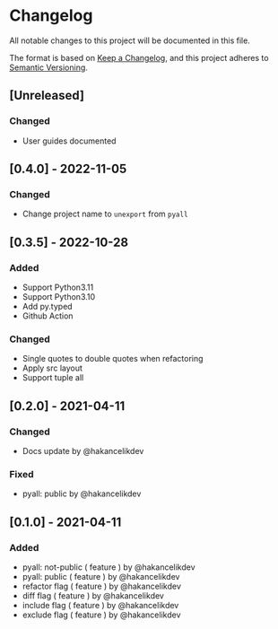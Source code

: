 # Changelog

All notable changes to this project will be documented in this file.

The format is based on [Keep a Changelog](https://keepachangelog.com/en/1.0.0/), and
this project adheres to [Semantic Versioning](https://semver.org/spec/v2.0.0.html).

## [Unreleased]

### Changed

- User guides documented

## [0.4.0] - 2022-11-05

### Changed

- Change project name to `unexport` from `pyall`

## [0.3.5] - 2022-10-28

### Added

- Support Python3.11
- Support Python3.10
- Add py.typed
- Github Action

### Changed

- Single quotes to double quotes when refactoring
- Apply src layout
- Support tuple all

## [0.2.0] - 2021-04-11

### Changed

- Docs update by @hakancelikdev

### Fixed

- pyall: public by @hakancelikdev

## [0.1.0] - 2021-04-11

### Added

- pyall: not-public ( feature ) by @hakancelikdev
- pyall: public ( feature ) by @hakancelikdev
- refactor flag ( feature ) by @hakancelikdev
- diff flag ( feature ) by @hakancelikdev
- include flag ( feature ) by @hakancelikdev
- exclude flag ( feature ) by @hakancelikdev
